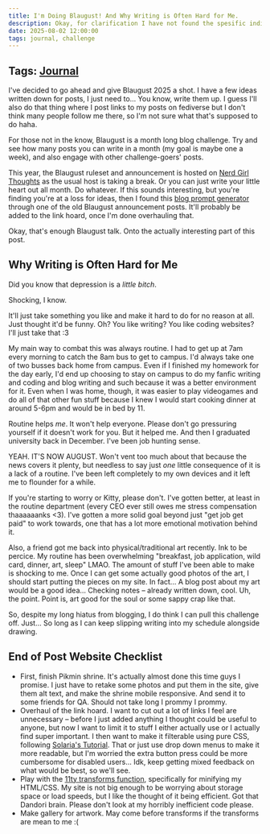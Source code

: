 ```yaml
---
title: I'm Doing Blaugust! And Why Writing is Often Hard for Me.
description: Okay, for clarification I have not found the spesific individual laptop that I owned as a child. That poor thing is probably rotting in a landfill somewhere. What I have figured out is the exact model and color I used to have. 
date: 2025-08-02 12:00:00
tags: journal, challenge
---
```

## Tags: [Journal](/blog/tag/journal)

I've decided to go ahead and give Blaugust 2025 a shot. I have a few ideas written down for posts, I just need to... You know, write them up. I guess I'll also do that thing where I post links to my posts on fediverse but I don't think many people follow me there, so I'm not sure what that's supposed to do haha. 

For those not in the know, Blaugust is a month long blog challenge. Try and see how many posts you can write in a month (my goal is maybe one a week), and also engage with other challenge-goers' posts. 

This year, the Blaugust ruleset and announcement is hosted on [Nerd Girl Thoughts](https://nerdgirlthoughts.game.blog/2025/07/10/blaugust-2025-is-coming/) as the usual host is taking a break. Or you can just write your little heart out all month. Do whatever. If this sounds interesting, but you're finding you're at a loss for ideas, then I found this [blog prompt generator](https://blogprompts.fyi/) through one of the old Blaugust announcement posts. It'll probably be added to the link hoard, once I'm done overhauling that. 

Okay, that's enough Blaugust talk. Onto the actually interesting part of this post. 

## Why Writing is Often Hard for Me

Did you know that depression is a *little bitch*. 

Shocking, I know.

It'll just take something you like and make it hard to do for no reason at all. Just thought it'd be funny. Oh? You like writing? You like coding websites? I'll just take that :3 

My main way to combat this was always routine. I had to get up at 7am every morning to catch the 8am bus to get to campus. I'd always take one of two busses back home from campus. Even if I finished my homework for the day early, I'd end up choosing to stay on campus to do my fanfic writing and coding and blog writing and such because it was a better environment for it. Even when I was home, though, it was easier to play videogames and do all of that other fun stuff because I knew I would start cooking dinner at around 5-6pm and would be in bed by 11. 

Routine helps *me*. It won't help everyone. Please don't go pressuring yourself if it doesn't work for you. But it helped me. And then I graduated university back in December. I've been job hunting sense. 

YEAH. IT'S NOW AUGUST. Won't vent too much about that because the news covers it plenty, but needless to say just *one* little consequence of it is a lack of a routine. I've been left completely to my own devices and it left me to flounder for a while. 

If you're starting to worry or Kitty, please don't. I've gotten better, at least in the routine department (every CEO ever still owes me stress compensation thaaaaaanks <3). I've gotten a more solid goal beyond just "get job get paid" to work towards, one that has a lot more emotional motivation behind it. 

Also, a friend got me back into physical/traditional art recently. Ink to be percice. My routine has been overwhelming "breakfast, job application, wild card, dinner, art, sleep" LMAO. The amount of stuff I've been able to make is shocking to me. Once I can get some actually good photos of the art, I should start putting the pieces on my site. In fact... A blog post about my art would be a good idea... Checking notes – already written down, cool. Uh, the point. Point is, art good for the soul or some sappy crap like that. 

So, despite my long hiatus from blogging, I do think I can pull this challenge off. Just... So long as I can keep slipping writing into my schedule alongside drawing. 

## End of Post Website Checklist
- First, finish Pikmin shrine. It's actually almost done this time guys I promise. I just have to retake some photos and put them in the site, give them alt text, and make the shrine mobile responsive. And send it to some friends for QA. Should not take long I prommy I prommy. 
- Overhaul of the link hoard. I want to cut out a lot of links I feel are unnecessary – before I just added anything I thought could be useful to anyone, but now I want to limit it to stuff I either actually use or I actually find super important. I then want to make it filterable using pure CSS, following [Solaria's Tutorial](https://solaria.neocities.org/guides/cssfilter). That or just use drop down menus to make it more readable, but I'm worried the extra button press could be more cumbersome for disabled users... Idk, keep getting mixed feedback on what would be best, so we'll see. 
- Play with the [11ty transforms function](https://www.11ty.dev/docs/transforms/), specifically for minifying my HTML/CSS. My site is not big enough to be worrying about storage space or load speeds, but I like the thought of it being efficient. Got that Dandori brain. Please don't look at my horribly inefficient code please. 
- Make gallery for artwork. May come before transforms if the transforms are mean to me :(